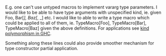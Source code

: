 E.g. one can't use untyped macros to implement vararg type parameters.
I would like to be able to have type arguments with unspecified kind, ie. given Foo, Bar[_], Baz[_, _] etc. I would like to able to write a type macro which could be applied to all of them, ie. TypeMacro[Foo], TypeMacro[Bar], TypeMacro[Baz] given the above definitions. For applications see [kind polymorphism in GHC](http://www.haskell.org/ghc/docs/7.4.1/html/users_guide/kind-polymorphism-and-promotion.html).

Something along these lines could also provide smoother mechanism for type constructor partial application.
